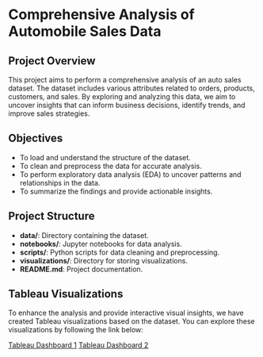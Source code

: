# Comprehensive Analysis of Automobile Sales Data

## Project Overview

This project aims to perform a comprehensive analysis of an auto sales dataset. The dataset includes various attributes related to orders, products, customers, and sales. By exploring and analyzing this data, we aim to uncover insights that can inform business decisions, identify trends, and improve sales strategies.

## Objectives

- To load and understand the structure of the dataset.
- To clean and preprocess the data for accurate analysis.
- To perform exploratory data analysis (EDA) to uncover patterns and relationships in the data.
- To summarize the findings and provide actionable insights.

## Project Structure

- **data/**: Directory containing the dataset.
- **notebooks/**: Jupyter notebooks for data analysis.
- **scripts/**: Python scripts for data cleaning and preprocessing.
- **visualizations/**: Directory for storing visualizations.
- **README.md**: Project documentation.

## Tableau Visualizations

To enhance the analysis and provide interactive visual insights, we have created Tableau visualizations based on the dataset. You can explore these visualizations by following the link below:

[Tableau Dashboard 1](https://public.tableau.com/shared/9YFGGWMBW?:display_count=n&:origin=viz_share_link)
[Tableau Dashboard 2](https://public.tableau.com/views/AutomobileHighValueCust/Dashboard3?:language=en-US&:sid=&:display_count=n&:origin=viz_share_link)



